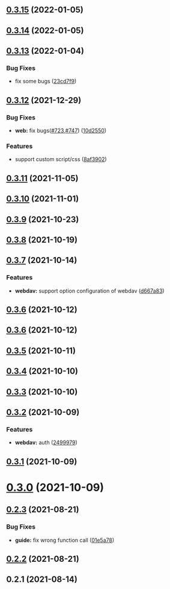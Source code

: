 ## [0.3.15](https://github.com/valerian-borisovich/netdrive/compare/v0.3.14...v0.3.15) (2022-01-05)



## [0.3.14](https://github.com/valerian-borisovich/netdrive/compare/v0.3.13...v0.3.14) (2022-01-05)



## [0.3.13](https://github.com/valerian-borisovich/netdrive/compare/v0.3.12...v0.3.13) (2022-01-04)


### Bug Fixes

* fix some bugs ([23cd7f9](https://github.com/valerian-borisovich/netdrive/commit/23cd7f99d5af27b08cba08109c2107a3a6d04089))



## [0.3.12](https://github.com/valerian-borisovich/netdrive/compare/v0.3.11...v0.3.12) (2021-12-29)


### Bug Fixes

* **web:** fix bugs([#723](https://github.com/valerian-borisovich/netdrive/issues/723),[#747](https://github.com/valerian-borisovich/netdrive/issues/747)) ([10d2550](https://github.com/valerian-borisovich/netdrive/commit/10d25502248811a2d313d442f40592c66a5cd443))


### Features

* support custom script/css ([8af3902](https://github.com/valerian-borisovich/netdrive/commit/8af390226a63373477d597a6f6b231e1c34f6cfa))



## [0.3.11](https://github.com/valerian-borisovich/netdrive/compare/v0.3.10...v0.3.11) (2021-11-05)



## [0.3.10](https://github.com/valerian-borisovich/netdrive/compare/v0.3.9...v0.3.10) (2021-11-01)



## [0.3.9](https://github.com/valerian-borisovich/netdrive/compare/v0.3.8...v0.3.9) (2021-10-23)



## [0.3.8](https://github.com/valerian-borisovich/netdrive/compare/v0.3.7...v0.3.8) (2021-10-19)



## [0.3.7](https://github.com/valerian-borisovich/netdrive/compare/v0.3.6...v0.3.7) (2021-10-14)


### Features

* **webdav:** support option configuration of webdav ([d667a83](https://github.com/valerian-borisovich/netdrive/commit/d667a830f8008a857d6ae827213d76992edbe306))



## [0.3.6](https://github.com/valerian-borisovich/netdrive/compare/v0.3.5...v0.3.6) (2021-10-12)



## [0.3.6](https://github.com/valerian-borisovich/netdrive/compare/v0.3.5...v0.3.6) (2021-10-12)



## [0.3.5](https://github.com/valerian-borisovich/netdrive/compare/v0.3.4...v0.3.5) (2021-10-11)



## [0.3.4](https://github.com/valerian-borisovich/netdrive/compare/v0.3.3...v0.3.4) (2021-10-10)



## [0.3.3](https://github.com/valerian-borisovich/netdrive/compare/v0.3.2...v0.3.3) (2021-10-10)



## [0.3.2](https://github.com/valerian-borisovich/netdrive/compare/v0.3.1...v0.3.2) (2021-10-09)


### Features

* **webdav:** auth ([2499979](https://github.com/valerian-borisovich/netdrive/commit/2499979dcd8392864f505268411dbce15cd810dc))



## [0.3.1](https://github.com/valerian-borisovich/netdrive/compare/v0.3.0...v0.3.1) (2021-10-09)



# [0.3.0](https://github.com/valerian-borisovich/netdrive/compare/v0.2.4...v0.3.0) (2021-10-09)



## [0.2.3](https://github.com/valerian-borisovich/netdrive/compare/v0.2.2...v0.2.3) (2021-08-21)


### Bug Fixes

* **guide:** fix wrong function call ([01e5a78](https://github.com/valerian-borisovich/netdrive/commit/01e5a78f54b59ddcb8ac04b2d1c1297710f5946d))



## [0.2.2](https://github.com/valerian-borisovich/netdrive/compare/v0.2.1...v0.2.2) (2021-08-21)



## 0.2.1 (2021-08-14)



